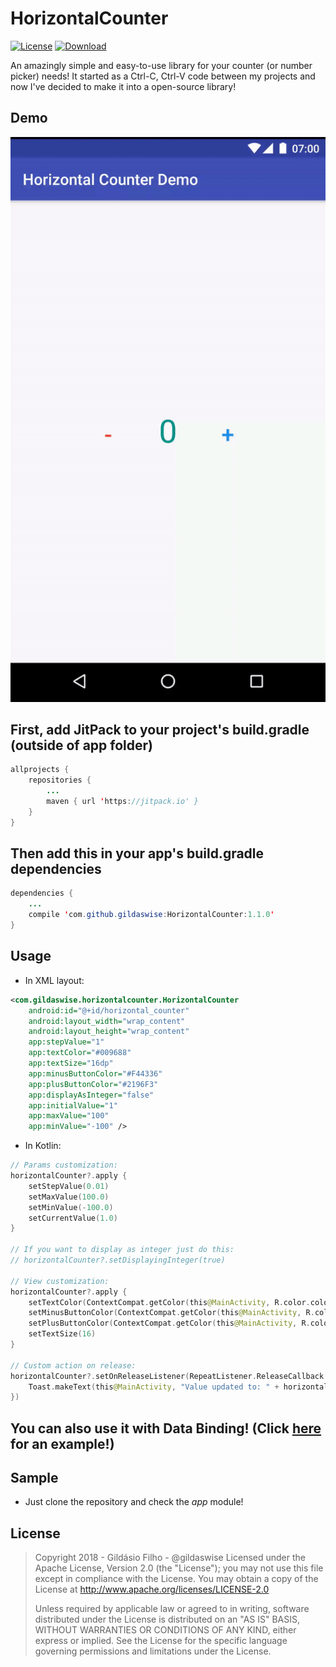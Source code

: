 # HorizontalCounter
[![License](https://img.shields.io/badge/license-Apache%202-green.svg)](https://www.apache.org/licenses/LICENSE-2.0)
[![Download](https://jitpack.io/v/gildaswise/HorizontalCounter.svg)](https://jitpack.io/#gildaswise/HorizontalCounter)

An amazingly simple and easy-to-use library for your counter (or number picker) needs! It started as a Ctrl-C, Ctrl-V code between my projects and now I've decided to make it into a open-source library!

## Demo

![GIF](https://raw.githubusercontent.com/gildaswise/HorizontalCounter/master/art/demo.gif)

## First, add JitPack to your project's build.gradle (outside of app folder)

```java
allprojects {
    repositories {
        ...
        maven { url 'https://jitpack.io' }
    }
}
```

## Then add this in your app's build.gradle dependencies

```java
dependencies {
    ...
    compile 'com.github.gildaswise:HorizontalCounter:1.1.0'
}
```

## Usage

* In XML layout:

```xml
<com.gildaswise.horizontalcounter.HorizontalCounter
    android:id="@+id/horizontal_counter"
    android:layout_width="wrap_content"
    android:layout_height="wrap_content"
    app:stepValue="1"
    app:textColor="#009688"
    app:textSize="16dp"
    app:minusButtonColor="#F44336"
    app:plusButtonColor="#2196F3"
    app:displayAsInteger="false"
    app:initialValue="1"
    app:maxValue="100"
    app:minValue="-100" />
```

* In Kotlin:

```kotlin
// Params customization:
horizontalCounter?.apply {
    setStepValue(0.01)
    setMaxValue(100.0)
    setMinValue(-100.0)
    setCurrentValue(1.0)
}

// If you want to display as integer just do this:
// horizontalCounter?.setDisplayingInteger(true)

// View customization:
horizontalCounter?.apply {
    setTextColor(ContextCompat.getColor(this@MainActivity, R.color.colorAccent))
    setMinusButtonColor(ContextCompat.getColor(this@MainActivity, R.color.colorPrimary))
    setPlusButtonColor(ContextCompat.getColor(this@MainActivity, R.color.colorPrimaryDark))
    setTextSize(16)
}

// Custom action on release:
horizontalCounter?.setOnReleaseListener(RepeatListener.ReleaseCallback {
    Toast.makeText(this@MainActivity, "Value updated to: " + horizontalCounter!!.getCurrentValue()!!, Toast.LENGTH_SHORT).show()
})

```

## You can also use it with Data Binding! (Click [here](https://github.com/gildaswise/HorizontalCounter/blob/master/app/src/main/java/com/gildaswise/horizontalcounterdemo/MainActivityDataBinding.java) for an example!)

## Sample

* Just clone the repository and check the *app* module!

## License

> Copyright 2018 - Gildásio Filho - @gildaswise
> Licensed under the Apache License, Version 2.0 (the "License");
> you may not use this file except in compliance with the License.
> You may obtain a copy of the License at
> http://www.apache.org/licenses/LICENSE-2.0
> 
> Unless required by applicable law or agreed to in writing, software
> distributed under the License is distributed on an "AS IS" BASIS,
> WITHOUT WARRANTIES OR CONDITIONS OF ANY KIND, either express or implied.
> See the License for the specific language governing permissions and
> limitations under the License.
 
